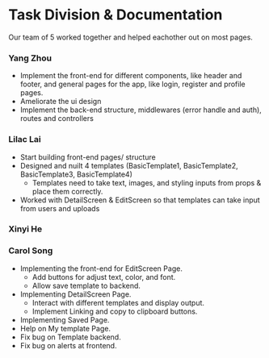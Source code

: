 # Task Division & Documentation

Our team of 5 worked together and helped eachother out on most pages.

### Yang Zhou

- Implement the front-end for different components, like header and footer, and general pages for the app, like login, register and profile pages.
- Ameliorate the ui design
- Implement the back-end structure, middlewares (error handle and auth), routes and controllers

### Lilac Lai

- Start building front-end pages/ structure
- Designed and nuilt 4 templates (BasicTemplate1, BasicTemplate2, BasicTemplate3, BasicTemplate4)
  - Templates need to take text, images, and styling inputs from props & place them correctly.
- Worked with DetailScreen & EditScreen so that templates can take input from users and uploads

### Xinyi He

### Carol Song

- Implementing the front-end for EditScreen Page.
  - Add buttons for adjust text, color, and font.
  - Allow save template to backend.
- Implementing DetailScreen Page.
  - Interact with different templates and display output.
  - Implement Linking and copy to clipboard buttons.
- Implementing Saved Page.
- Help on My template Page.
- Fix bug on Template backend.
- Fix bug on alerts at frontend.
